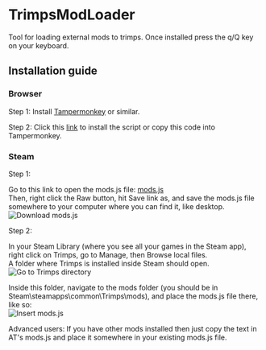 # TrimpsModLoader
Tool for loading external mods to trimps. Once installed press the q/Q key on your keyboard.

## Installation guide

### Browser
Step 1:
Install [Tampermonkey](https://www.tampermonkey.net/) or similar.

Step 2:
Click this [link]() to install the script or copy this code into Tampermonkey.

### Steam

Step 1:

Go to this link to open the mods.js file: <a href="https://github.com/SadAugust/AutoTrimps/blob/main/userFiles/mods.js">mods.js</a>  
Then, right click the Raw button, hit Save link as, and save the mods.js file somewhere to your computer where you can find it, like desktop.  
![Download mods.js](https://i.imgur.com/opuO6yd.png)

Step 2:

In your Steam Library (where you see all your games in the Steam app), right click on Trimps, go to Manage, then Browse local files.  
A folder where Trimps is installed inside Steam should open.  
![Go to Trimps directory](https://imgur.com/cr35LK2.png)

Inside this folder, navigate to the mods folder (you should be in Steam\steamapps\common\Trimps\mods), and place the mods.js file there, like so:  
![Insert mods.js](https://imgur.com/muW6cUh.png)

Advanced users: If you have other mods installed then just copy the text in AT's mods.js and place it somewhere in your existing mods.js file.
